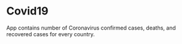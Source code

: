 # Covid19

App contains number of Coronavirus confirmed cases, deaths, and recovered cases for every country.